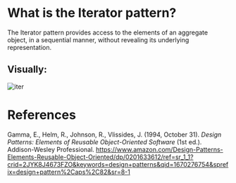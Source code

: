 # What is the Iterator pattern?  


The Iterator pattern provides access to the elements of an aggregate object, in a sequential manner, without revealing its underlying representation. 

## Visually: 
![iter](https://user-images.githubusercontent.com/109105989/205751601-32a6bfd8-592d-42c6-b4f1-7dde336f0a7f.png)


  # References 
Gamma, E., Helm, R., Johnson, R., Vlissides, J. (1994, October 31). *Design Patterns: Elements of Reusable Object-Oriented Software* (1st ed.). Addison-Wesley Professional. <https://www.amazon.com/Design-Patterns-Elements-Reusable-Object-Oriented/dp/0201633612/ref=sr_1_1?crid=2JYK8J4673FZO&keywords=design+patterns&qid=1670276754&sprefix=design+pattern%2Caps%2C82&sr=8-1> 
